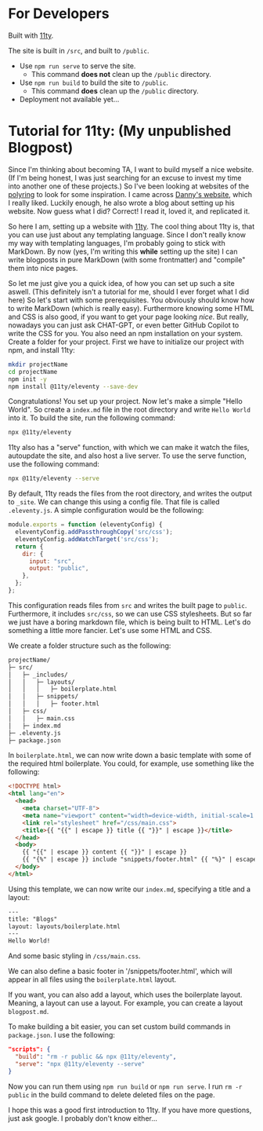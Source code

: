 # For Developers

Built with [11ty](https://www.11ty.dev/).

The site is built in `/src`, and built to `/public`.

- Use `npm run serve` to serve the site.
    - This command **does not** clean up the `/public` directory.
- Use `npm run build` to build the site to `/public`.
    - This command **does** clean up the `/public` directory.
- Deployment not available yet...


# Tutorial for 11ty: (My unpublished Blogpost)

Since I'm thinking about becoming TA, I want to build myself a nice website. (If
I'm being honest, I was just searching for an excuse to invest my time into 
another one of these projects.) So I've been looking at websites of the
[polyring](https://polyring.ch/) to look for some inspiration. I came across
[Danny's website](https://n.ethz.ch/~dcamenisch/), which I really liked. Luckily 
enough, he also wrote a blog about setting up his website. Now guess what I did?
Correct! I read it, loved it, and replicated it.

So here I am, setting up a website with [11ty](https://www.11ty.dev/). The cool
thing about 11ty is, that you can use just about any templating language. Since
I don't really know my way with templating languages, I'm probably going to
stick with MarkDown. By now (yes, I'm writing this **while** setting up the
site) I can write blogposts in pure MarkDown (with some frontmatter) and
"compile" them into nice pages. 

So let me just give you a quick idea, of how you can set up such a site aswell.
(This definitely isn't a tutorial for me, should I ever forget what I did here)
So let's start with some prerequisites. You obviously should know how to write
MarkDown (which is really easy). Furthermore knowing some HTML and CSS is also
good, if you want to get your page looking *nice*. But really, nowadays you can
just ask CHAT-GPT, or even better GitHub Copilot to write the CSS for you. You 
also need an npm installation on your system. Create a folder for your project.
First we have to initialize our project with npm, and install 11ty:

```bash
mkdir projectName
cd projectName
npm init -y
npm install @11ty/eleventy --save-dev
```

Congratulations! You set up your project. Now let's make a simple "Hello
World". So create a `index.md` file in the root directory and write `Hello
World` into it. To build the site, run the following command:

```bash
npx @11ty/eleventy
```

11ty also has a "serve" function, with which we can make it watch the files,
autoupdate the site, and also host a live server. To use the serve function, use
the following command:

```bash
npx @11ty/eleventy --serve
```

By default, 11ty reads the files from the root directory, and writes the output
to `_site`. We can change this using a config file. That file is called
`.eleventy.js`. A simple configuration would be the following:

```js
module.exports = function (eleventyConfig) {
  eleventyConfig.addPassthroughCopy('src/css');
  eleventyConfig.addWatchTarget('src/css');
  return {
    dir: {
      input: "src",
      output: "public",
    },
  };
};
```

This configuration reads files from `src` and writes the built page to `public`.
Furthermore, it includes `src/css`, so we can use CSS stylesheets. But so far
we just have a boring markdown file, which is being built to HTML. Let's do
something a little more fancier. Let's use some HTML and CSS.

We create a folder structure such as the following:

```txt
projectName/
├─ src/
│   ├─ _includes/
│   │   ├─ layouts/
│   │   │   ├─ boilerplate.html
│   │   ├─ snippets/
│   │   │   ├─ footer.html
│   ├─ css/
│   │   ├─ main.css
│   ├─ index.md
├─ .eleventy.js
├─ package.json
```

In `boilerplate.html`, we can now write down a basic template with some of the
required html boilerplate. You could, for example, use something like the
following:

```html
<!DOCTYPE html>
<html lang="en">
  <head>
    <meta charset="UTF-8">
    <meta name="viewport" content="width=device-width, initial-scale=1.0">
    <link rel="stylesheet" href="/css/main.css"> 
    <title>{{ "{{" | escape }} title {{ "}}" | escape }}</title>
  </head>
  <body>
    {{ "{{" | escape }} content {{ "}}" | escape }}
    {{ "{%" | escape }} include "snippets/footer.html" {{ "%}" | escape }}
  </body>
</html>
```

Using this template, we can now write our `index.md`, specifying a title and a
layout:

```txt
---
title: "Blogs"
layout: layouts/boilerplate.html
---
Hello World!
```

And some basic styling in `/css/main.css`.

We can also define a basic footer in '/snippets/footer.html', which will appear
in all files using the `boilerplate.html` layout. 

If you want, you can also add a layout, which uses the boilerplate layout.
Meaning, a layout can use a layout. For example, you can create a layout
`blogpost.md`.

To make building a bit easier, you can set custom build commands in
`package.json`. I use the following:

```json
"scripts": {
  "build": "rm -r public && npx @11ty/eleventy",
  "serve": "npx @11ty/eleventy --serve"
}
```

Now you can run them using `npm run build` or `npm run serve`. I run
`rm -r public` in the build command to delete deleted files on the page.

I hope this was a good first introduction to 11ty. If you have more questions,
just ask google. I probably don't know either...

